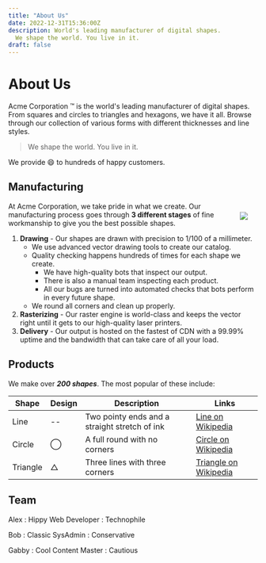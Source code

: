 ```yaml
---
title: "About Us"
date: 2022-12-31T15:36:00Z
description: World's leading manufacturer of digital shapes.
  We shape the world. You live in it.
draft: false
---
```


# About Us

Acme Corporation &trade; is the world's leading manufacturer of digital shapes. From squares and circles to triangles and hexagons, we have it all. Browse through our collection of various forms with different thicknesses and line styles.

> We shape the world. You live in it.

We provide :smile: to hundreds of happy customers.

## Manufacturing

<img style="float:right; margin: 20px;" src="/image/draw.jpg">

At Acme Corporation, we take pride in what we create. Our manufacturing process goes through **3 different stages** of fine workmanship to give you the best possible shapes.


1) **Drawing** - Our shapes are drawn with precision to 1/100 of a millimeter.
   * We use advanced vector drawing tools to create our catalog.
   * Quality checking happens hundreds of times for each shape we create.
     * We have high-quality bots that inspect our output.
     * There is also a manual team inspecting each product.
     * All our bugs are turned into automated checks that bots perform in every future shape.
   * We round all corners and clean up properly.
2) **Rasterizing** - Our raster engine is world-class and keeps the vector right until it gets to our high-quality laser printers.
3) **Delivery** - Our output is hosted on the fastest of CDN with a 99.99% uptime and the bandwidth that can take care of all your load.

## Products

We make over ***200 shapes***. The most popular of these include:

 Shape | Design | Description | Links 
 --- | --- | --- | --- 
Line | -- | Two pointy ends and a straight stretch of ink | [Line on Wikipedia](https://en.wikipedia.org/wiki/Line_(geometry))
Circle |  &#8413; | A full round with no corners | [Circle on Wikipedia](https://en.wikipedia.org/wiki/Circle)
Triangle |  &#9651; | Three lines with three corners |  [Triangle on Wikipedia](https://en.wikipedia.org/wiki/Triangle)

## Team

Alex 
: Hippy Web Developer 
: Technophile

Bob 
: Classic SysAdmin 
: Conservative

Gabby 
: Cool Content Master 
: Cautious

